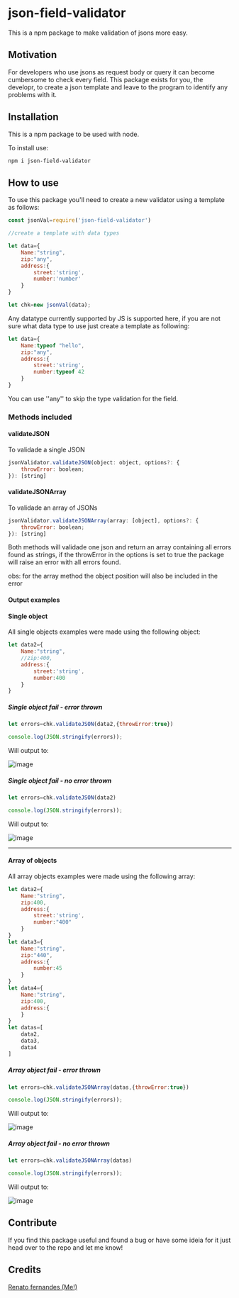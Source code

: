 # json-field-validator

This is a npm package to make validation of jsons more easy.

## Motivation

For developers who use jsons as request body or query it can become cumbersome
to check every field. This package exists for you, the developr, to create a
json template and leave to the program to identify any problems with it.

## Installation

This is a npm package to be used with node.

To install use:

``` bash
npm i json-field-validator
```

## How to use

To use this package you'll need to create a new validator using a template as
follows:

``` javascript
const jsonVal=require('json-field-validator')

//create a template with data types

let data={
    Name:"string",
    zip:"any",
    address:{
        street:'string',
        number:'number'
    }
}

let chk=new jsonVal(data);
```

Any datatype currently supported by JS is supported here, if you are not
sure what data type to use just create a template as following:

````javascript
let data={
    Name:typeof "hello",
    zip:"any",
    address:{
        street:'string',
        number:typeof 42
    }
}
````

You can use ''any'' to skip the type validation for the field.


### Methods included

#### validateJSON

To validade a single JSON

````javascript
jsonValidator.validateJSON(object: object, options?: {
    throwError: boolean;
}): [string]
````

#### validateJSONArray

To validade an array of JSONs

```` javascript
jsonValidator.validateJSONArray(array: [object], options?: {
    throwError: boolean;
}): [string]
````

Both methods will validade one json and return an array containing all errors
found as strings, if the throwError in the options is set to true the package
will raise an error with all errors found.

obs: for the array method the object position will also be included in the error

#### Output examples

#### Single object

All single objects examples were made using the following object:

````javascript
let data2={
    Name:"string",
    //zip:400,
    address:{
        street:'string',
        number:400
    }
}
````

##### Single object fail - error thrown

```` javascript
let errors=chk.validateJSON(data2,{throwError:true})

console.log(JSON.stringify(errors));
````

Will output to:

![image](https://user-images.githubusercontent.com/40868024/84578162-1872ce00-ad99-11ea-964d-1a31beafcb54.png)

##### Single object fail - no error thrown

```` javascript
let errors=chk.validateJSON(data2)

console.log(JSON.stringify(errors));
````

Will output to:

![image](https://user-images.githubusercontent.com/40868024/84578233-e2821980-ad99-11ea-9301-d5d1d0436403.png)

---

#### Array of objects

All array objects examples were made using the following array:

```` javascript
let data2={
    Name:"string",
    zip:400,
    address:{
        street:'string',
        number:"400"
    }
}
let data3={
    Name:"string",
    zip:"440",
    address:{
        number:45
    }
}
let data4={
    Name:"string",
    zip:400,
    address:{
    }
}
let datas=[
    data2,
    data3,
    data4
]

````

##### Array object fail - error thrown

```` javascript
let errors=chk.validateJSONArray(datas,{throwError:true})

console.log(JSON.stringify(errors));
````

Will output to:

![image](https://user-images.githubusercontent.com/40868024/84578361-d34f9b80-ad9a-11ea-8ba6-e69437aeea5d.png)

##### Array object fail - no error thrown

```` javascript
let errors=chk.validateJSONArray(datas)

console.log(JSON.stringify(errors));
````

Will output to:

![image](https://user-images.githubusercontent.com/40868024/84578451-b23b7a80-ad9b-11ea-8cb1-93cc10ffa8c9.png)

## Contribute

If you find this package useful and found a bug or have some ideia for it just
head over to the repo and let me know!

## Credits

[Renato fernandes (Me!)](https://github.com/RenatoFernandesTotti)